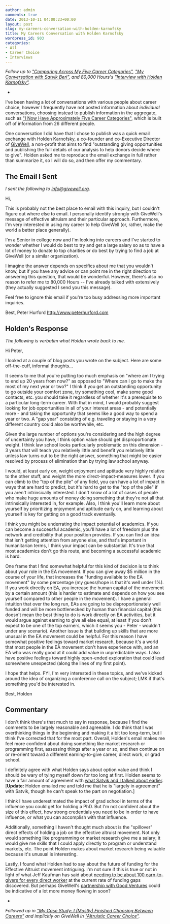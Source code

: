 ```yaml
---
author: admin
comments: true
date: 2013-10-11 04:00:23+00:00
layout: post
slug: my-careers-conversation-with-holden-karnofsky
title: My Careers Conversation with Holden Karnofsky
wordpress_id: 903
categories:
- All
- Career Choice
- Interviews
---
```


_Follow up to ["Comparing Across My Five Career Categories"](http://www.everydayutilitarian.com/essays/comparing-across-my-five-career-categories/), ["My Conversation with Satvik Beri"](http://www.everydayutilitarian.com/essays/my-conversation-with-satvik-beri/), and 80,000 Hours's ["Interview with Holden Karnofsky"](http://80000hours.org/blog/172-interview-with-holden-karnofsky-co-founder-of-givewell)._

-

I've been having a lot of conversations with various people about career choice, however I frequently have not posted information about _individual_ conversations, choosing instead to publish information in the aggregate, such as ["I Now Have Approximately Five Career Categories"](http://www.everydayutilitarian.com/essays/i-now-have-approximately-five-career-categories/), which is built off of information from 26 different people.

One conversation I did have that I chose to publish was a quick email exchange with Holden Karnofsky, a co-founder and co-Executive Director of [GiveWell](http://www.givewell.org), a non-profit that aims to find "outstanding giving opportunities and publishing the full details of our analysis to help donors decide where to give".  Holden asked me to reproduce the email exchange in full rather than summarize it, so I will do so, and then offer my commentary.<!-- more -->






## The Email I Sent


_I sent the following to info@givewell.org._

Hi,

This is probably not the best place to email with this inquiry, but I couldn't figure out where else to email.  I personally identify strongly with GiveWell's message of effective altruism and their particular approach.  Furthermore, I'm very interested in using my career to help GiveWell (or, rather, make the world a better place generally).

I'm a Senior in college now and I'm looking into careers and I've started to wonder whether I would do best to try and get a large salary so as to have a lot of money to donate to top charities or do best by trying to find a job at GiveWell (or a similar organization).

I imagine the answer depends on specifics about me that you wouldn't know, but if you have any advice or can point me in the right direction to answering this question, that would be wonderful.  However, there's also no reason to refer me to 80,000 Hours -- I've already talked with extensively (they actually suggested I send you this message).

Feel free to ignore this email if you're too busy addressing more important inquiries.

Best,
Peter Hurford
http://www.peterhurford.com






## Holden's Response


_The following is verbatim what Holden wrote back to me._

Hi Peter,

I looked at a couple of blog posts you wrote on the subject. Here are some off-the-cuff, informal thoughts...

It seems to me that you're putting too much emphasis on "where am I trying to end up 20 years from now?" as opposed to "Where can I go to make the most of my next year or two?" I think if you get an outstanding opportunity to go outside your comfort zone, try something cool, make some good contacts, etc. you should take it regardless of whether it's a prerequisite to a particular long-term career. With that in mind, I would probably suggest looking for job opportunities in all of your interest areas - and potentially more - and taking the opportunity that seems like a good way to spend a year or two. A "gap year" consisting of e.g. traveling or staying in a very different country could also be worthwhile, etc.

Given the large number of options you're considering and the high degree of uncertainty you have, I think option value should get disproportionate weight. I think law school looks particularly problematic on this dimension - 3 years that will teach you relatively little and benefit you relatively little unless law turns out to be the right answer, something that might be easier resolved by process of elimination than by trying law school anyway.

I would, at least early on, weight enjoyment and aptitude very highly relative to the other stuff, and weight the more direct-impact-measures lower. If you can climb to the "top of the pile" of any field, you can have a lot of impact in ways that are hard to predict, but it's hard to get to the "top of the pile" if you aren't intrinsically interested. I don't know of a lot of cases of people who make huge amounts of money doing something that they're not all that intrinsically interested in, for example. Also, I think you'll learn more about yourself by prioritizing enjoyment and aptitude early on, and learning about yourself is key for getting on a good track eventually.

I think you might be underrating the impact potential of academics. If you can become a successful academic, you'll have a lot of freedom plus the network and credibility that your position provides. If you can find an idea that isn't getting attention from anyone else, and that's important in humanitarian terms, I think your impact can be substantial. It's true that most academics don't go this route, and becoming a successful academic is hard.

One frame that I find somewhat helpful for this kind of decision is to think about your role in the EA movement. If you can give away $5 million in the course of your life, that increases the "funding available to the EA movement" by some percentage (my guess/hope is that it's well under 1%). If you work directly on EA, you increase the human capital of the movement by a certain amount (this is harder to estimate and depends on how you see yourself compared to other people in the movement). I have a general intuition that over the long run, EAs are going to be disproportionately well funded and will be more bottlenecked by human than financial capital (this doesn't mean the best thing to do is work directly on EA activities, but it would argue against earning to give all else equal, at least if you don't expect to be one of the top earners, which it seems you - Peter - wouldn't under any scenario). Another issue is that building up skills that are more unusual in the EA movement could be helpful. For this reason I have somewhat positive feelings toward market research, because it's a world that most people in the EA movement don't have experience with, and an EA who was really good at it could add value in unpredictable ways. I also have positive feelings toward highly open-ended exploration that could lead somewhere unexpected (along the lines of my first point).

I hope that helps. FYI, I'm very interested in these topics, and we've kicked around the idea of organizing a conference call on the subject; LMK if that's something you'd be interested in.

Best,
Holden






## Commentary


I don't think there's that much to say in response, because I find the comments to be largely reasonable and agreeable.  I do think that I was overthinking things in the beginning and making it a bit too long-term, but I think I've corrected that for the most part.  Overall, Holden's email makes me feel more confident about doing something like market research or programming first, assessing things after a year or so, and then continue on or re-orient toward a different earning-to-give career, direct work, or grad school.

I definitely agree with what Holden says about option value and think I should be wary of tying myself down for too long at first.  Holden seems to have a fair amount of agreement with [what Satvik and I talked about earlier](http://www.everydayutilitarian.com/essays/my-conversation-with-satvik-beri/). [**Update:** Holden emailed me and told me that he is "largely in agreement" with Satvik, though he can't speak to the part on negotiation.]

I think I have underestimated the impact of grad school in terms of the influence you could get for holding a PhD.  But I'm not confident about the size of this effect, how strong credentials you need to be in order to have influence, or what you can accomplish with that influence.

Additionally, something I haven't thought much about is the "spillover" direct effects of holding a job on the effective altruist movement.  Not only would something like programming or market research give me a salary; it would give me skills that I could apply directly to program or understand markets, etc.  The point Holden makes about market research being valuable because it's unusual is interesting.

Lastly, I found what Holden had to say about the future of funding for the Effective Altruist movement intriguing.  I'm not sure if this is true or not in light of what Jeff Kaufman has said about [needing to be about 100 earn-to-givers for every direct worker](http://www.jefftk.com/p/money-vs-talent-ratios) at the current rate of funding gaps discovered.  But perhaps GiveWell's [partnership with Good Ventures](http://blog.givewell.org/2012/06/28/givewell-and-good-ventures/) could be indicative of a lot more money flowing in soon?

-

_Followed up in ["My Case Study: I (Mostly) Finished Choosing Between Careers"](http://www.everydayutilitarian.com/essays/my-case-study-i-mostly-finished-choosing-between-careers/) and implicitly on GiveWell in ["Altruistic Career Choice"](http://www.givewell.org/altruistic-career-choice)._

